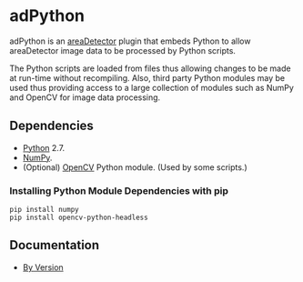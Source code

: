 # adPython

adPython is an [areaDetector][ad] plugin that embeds Python to allow
areaDetector image data to be processed by Python scripts.

The Python scripts are loaded from files thus allowing changes to be
made at run-time without recompiling.  Also, third party Python modules
may be used thus providing access to a large collection of modules such
as NumPy and OpenCV for image data processing.

## Dependencies

* [Python][python] 2.7.
* [NumPy][numpy].
* (Optional) [OpenCV][opencv] Python module.  (Used by some scripts.)

### Installing Python Module Dependencies with pip

```
pip install numpy
pip install opencv-python-headless
```

## Documentation

* [By Version][adpython]

[ad]: https://github.com/areaDetector/areaDetector
[adpython]: http://controls.diamond.ac.uk/downloads/support/adPython/
[numpy]: https://www.numpy.org/
[opencv]: https://opencv.org/
[python]: https://www.python.org/
